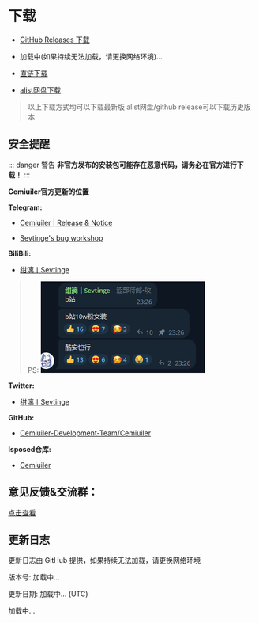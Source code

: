 # 下载

<script>
  export default {
    mounted() {
      fetch('https://api.github.com/repos/Cemiuiler-Development-Team/Cemiuiler/releases/latest')
        .then(response => response.json())
        .then(data => {
          if (document.getElementById("info")) {
            const body = data.body.replace(/\r\n/g, '<br/>')
            document.getElementById('info').innerHTML = body
          }
          document.getElementById('version').innerHTML = data.name
          document.getElementById('date').innerHTML = data.published_at
          document.getElementById('hidden').innerHTML = ''
          document.getElementById('ghproxy').innerHTML = '<a href="https://ghproxy.com/https://github.com/Team-Cemiuiler/Cemiuiler/releases/download/1.2.122_beta/Cemiuiler_'+data.name+'.apk" target="_blank">ghproxy反代加速下载</a>'
        })
    }
  }
  
</script>


- [GitHub Releases 下载](https://github.com/Cemiuiler-Development-Team/Cemiuiler/releases)
 
 - <span id="ghproxy">加载中(如果持续无法加载，请更换网络环境)...</span>

- [直链下载](https://api.sevtinge.cc/update.php)

- [alist网盘下载](https://alist.heinu.cc/cemiuiler)

> 以上下载方式均可以下载最新版 alist网盘/github release可以下载历史版本

## 安全提醒

::: danger 警告
**非官方发布的安装包可能存在恶意代码，请务必在官方进行下载！**
:::

**Cemiuiler官方更新的位置**

**Telegram:**

- [Cemiuiler | Release & Notice ](https://t.me/cemiuiler_release)

- [ Sevtinge's bug workshop ](https://t.me/sevtinge_mod)

**BiliBili:**
 - [绀漓丨Sevtinge ](https://space.bilibili.com/526912874?share_medium=android&share_source=copy_link&bbid=XUEAD0CEAA31CC92AA11E37A31FD36C321555&ts=1690248939794)

 >PS: 
 ![bilibili](/images/bilibili.png)

**Twitter:**

 - [绀漓丨Sevtinge ](https://twitter.com/sevtinge)

**GitHub:** 

 - [Cemiuiler-Development-Team/Cemiuiler ](https://github.com/sevtinge/cemiuiler)

**lsposed仓库:** 

- [Cemiuiler](https://modules.lsposed.org/module/com.sevtinge.cemiuiler)

## 意见反馈&交流群：

[点击查看](/Support.html)

## 更新日志

<span id="hidden">更新日志由 GitHub 提供，如果持续无法加载，请更换网络环境</span>

版本号: <span id="version">加载中...</span>

更新日期: <span id="date">加载中...</span> (UTC)

<p id="info">加载中...</p>
